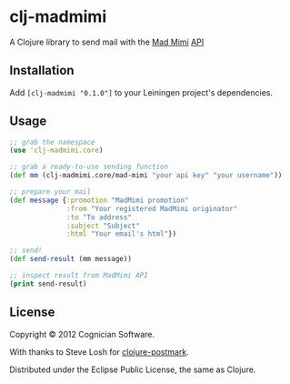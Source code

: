 # clj-madmimi

A Clojure library to send mail with the [Mad Mimi](https://madmimi.com/) [API](https://madmimi.com/developer)

## Installation

Add `[clj-madmimi "0.1.0"]` to your Leiningen project's dependencies.

## Usage

```clojure
;; grab the namespace
(use 'clj-madmimi.core)

;; grab a ready-to-use sending function
(def mm (clj-madmimi.core/mad-mimi "your api key" "your username"))

;; prepare your mail
(def message {:promotion "MadMimi promotion"
              :from "Your registered MadMimi originator"
              :to "To address"
              :subject "Subject"
              :html "Your email's html"})

;; send!
(def send-result (mm message))

;; inspect result from MadMimi API
(print send-result)
```

## License

Copyright © 2012 Cognician Software.

With thanks to Steve Losh for [clojure-postmark](https://github.com/sjl/clojure-postmark).

Distributed under the Eclipse Public License, the same as Clojure.
